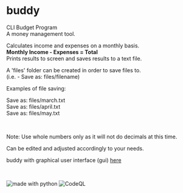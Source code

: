 # buddy  


CLI Budget Program  
A money management tool.

Calculates income and expenses on a monthly basis.  
**Monthly Income - Expenses = Total**  
Prints results to screen and saves results to a text file.  

A 'files' folder can be created in order to save files to.  
(i.e. - Save as: files/filename)  

Examples of file saving:  

Save as: files/march.txt  
Save as: files/april.txt  
Save as: files/may.txt  
    
<br>  
    
Note: Use whole numbers only as it will not do decimals at this time.  

Can be edited and adjusted accordingly to your needs. 

buddy with graphical user interface (gui) [here](https://github.com/linuxlawson/budget-buddy)

  
<br>
  
<img src="https://img.shields.io/badge/made%20with-python-blue.svg?style=flat-square" alt="made with python"> ![CodeQL](https://github.com/linuxlawson/buddy/workflows/CodeQL/badge.svg)
